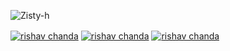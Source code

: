 ![Zisty-h](https://raw.githubusercontent.com/zisty-h/.github/main/profile/banner.jpg)
<p>
    <a href="https://discord.gg/ytxw5usK86" target="blank"><img align="center" src="https://img.shields.io/badge/Discord-Join-811DF5.svg?style=for-the-badge" alt="rishav chanda"></a>
    <a href="https://x.com/TeamZisty" target="blank"><img align="center" src="https://img.shields.io/badge/Twitter-Check-24a3f1.svg?style=for-the-badge" alt="rishav chanda"></a>
    <a href="https://zisty.net" target="blank"><img align="center" src="https://img.shields.io/badge/Home.Page-Check-fbcb30.svg?style=for-the-badge" alt="rishav chanda"></a>
</p>
